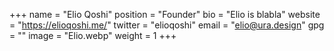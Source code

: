 +++
name = "Elio Qoshi"
position = "Founder"
bio = "Elio is blabla"
website = "https://elioqoshi.me/"
twitter = "elioqoshi"
email = "elio@ura.design"
gpg = ""
image = "Elio.webp"
weight = 1
+++
